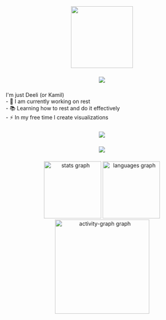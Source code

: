<div align="center">
  <img height="162" src="https://camo.githubusercontent.com/aa7689bbfebd21b430d66d3018fe6bb2f62f96977c8858a36dec75787c17016f/68747470733a2f2f692e696d6775722e636f6d2f504b3834636b6d2e706e67" />
</div>

###

<div align="center">
  <img src="https://i.imgur.com/LYINYDL.png" style="max-height: 30px; width: auto;" />
</div>

###

<p align="left">I'm just Deeli (or Kamil)<br>- 🔭 I am currently working on rest<br>- 📚 Learning how to rest and do it effectively<br>- ⚡ In my free time I create visualizations</p>

###

<div align="center">
  <img src="https://i.imgur.com/8UJtqBL.png" style="max-height: 73px; width: auto;" />
</div>


###

<div align="center">
  <img src="https://i.imgur.com/lEWmpOH.png" style="max-height: 30px; width: auto;" />
</div>

###

<div align="center">
  <img src="https://github-readme-stats.vercel.app/api?username=itsmedeli&hide_title=false&hide_rank=false&show_icons=true&include_all_commits=true&count_private=true&disable_animations=false&theme=dark&locale=en&hide_border=true&order=1" height="150" alt="stats graph" />
  <img src="https://github-readme-stats.vercel.app/api/top-langs?username=itsmedeli&locale=en&hide_title=false&layout=compact&card_width=320&langs_count=5&theme=dark&hide_border=true&order=2" height="150" alt="languages graph" />
  <img src="https://github-readme-activity-graph.vercel.app/graph?username=itsmedeli&radius=16&area=true&order=5&hide_border=true&bg_color=151515&color=e5e5e5" height="247" alt="activity-graph graph" />
</div>

###
